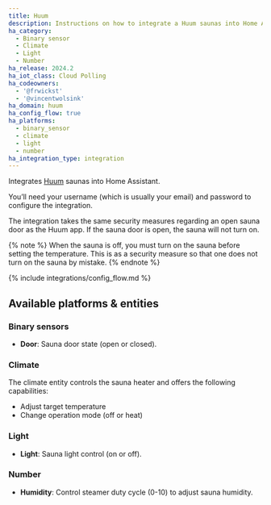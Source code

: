 ```yaml
---
title: Huum
description: Instructions on how to integrate a Huum saunas into Home Assistant.
ha_category:
  - Binary sensor
  - Climate
  - Light
  - Number
ha_release: 2024.2
ha_iot_class: Cloud Polling
ha_codeowners:
  - '@frwickst'
  - '@vincentwolsink'
ha_domain: huum
ha_config_flow: true
ha_platforms:
  - binary_sensor
  - climate
  - light
  - number
ha_integration_type: integration
---
```


Integrates [Huum](https://huum.eu/) saunas into Home Assistant.

You’ll need your username (which is usually your email) and password to configure the integration.

The integration takes the same security measures regarding an open sauna door as the Huum app.
If the sauna door is open, the sauna will not turn on.

{% note %}
When the sauna is off, you must turn on the sauna before setting the temperature.
This is as a security measure so that one does not turn on the
sauna by mistake.
{% endnote %}

{% include integrations/config_flow.md %}

## Available platforms & entities

### Binary sensors

- **Door**: Sauna door state (open or closed).

### Climate

The climate entity controls the sauna heater and offers the following capabilities:

- Adjust target temperature
- Change operation mode (off or heat)

### Light

- **Light**: Sauna light control (on or off).

### Number

- **Humidity**: Control steamer duty cycle (0-10) to adjust sauna humidity.

